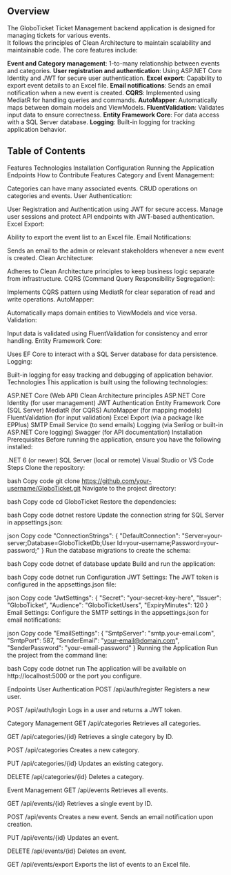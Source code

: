 ## Overview
The GloboTicket Ticket Management backend application is designed for managing tickets for various events.  
It follows the principles of Clean Architecture to maintain scalability and maintainable code. The core features include:  

**Event and Category management**: 1-to-many relationship between events and categories.
**User registration and authentication**: Using ASP.NET Core Identity and JWT for secure user authentication.
**Excel export**: Capability to export event details to an Excel file.
**Email notifications**: Sends an email notification when a new event is created.
**CQRS**: Implemented using MediatR for handling queries and commands.
**AutoMapper**: Automatically maps between domain models and ViewModels.
**FluentValidation**: Validates input data to ensure correctness.
**Entity Framework Core**: For data access with a SQL Server database.
**Logging**: Built-in logging for tracking application behavior.

## Table of Contents
Features
Technologies
Installation
Configuration
Running the Application
Endpoints
How to Contribute
Features
Category and Event Management:

Categories can have many associated events.
CRUD operations on categories and events.
User Authentication:

User Registration and Authentication using JWT for secure access.
Manage user sessions and protect API endpoints with JWT-based authentication.
Excel Export:

Ability to export the event list to an Excel file.
Email Notifications:

Sends an email to the admin or relevant stakeholders whenever a new event is created.
Clean Architecture:

Adheres to Clean Architecture principles to keep business logic separate from infrastructure.
CQRS (Command Query Responsibility Segregation):

Implements CQRS pattern using MediatR for clear separation of read and write operations.
AutoMapper:

Automatically maps domain entities to ViewModels and vice versa.
Validation:

Input data is validated using FluentValidation for consistency and error handling.
Entity Framework Core:

Uses EF Core to interact with a SQL Server database for data persistence.
Logging:

Built-in logging for easy tracking and debugging of application behavior.
Technologies
This application is built using the following technologies:

ASP.NET Core (Web API)
Clean Architecture principles
ASP.NET Core Identity (for user management)
JWT Authentication
Entity Framework Core (SQL Server)
MediatR (for CQRS)
AutoMapper (for mapping models)
FluentValidation (for input validation)
Excel Export (via a package like EPPlus)
SMTP Email Service (to send emails)
Logging (via Serilog or built-in ASP.NET Core logging)
Swagger (for API documentation)
Installation
Prerequisites
Before running the application, ensure you have the following installed:

.NET 6 (or newer)
SQL Server (local or remote)
Visual Studio or VS Code
Steps
Clone the repository:

bash
Copy code
git clone https://github.com/your-username/GloboTicket.git
Navigate to the project directory:

bash
Copy code
cd GloboTicket
Restore the dependencies:

bash
Copy code
dotnet restore
Update the connection string for SQL Server in appsettings.json:

json
Copy code
"ConnectionStrings": {
  "DefaultConnection": "Server=your-server;Database=GloboTicketDb;User Id=your-username;Password=your-password;"
}
Run the database migrations to create the schema:

bash
Copy code
dotnet ef database update
Build and run the application:

bash
Copy code
dotnet run
Configuration
JWT Settings: The JWT token is configured in the appsettings.json file:

json
Copy code
"JwtSettings": {
  "Secret": "your-secret-key-here",
  "Issuer": "GloboTicket",
  "Audience": "GloboTicketUsers",
  "ExpiryMinutes": 120
}
Email Settings: Configure the SMTP settings in the appsettings.json for email notifications:

json
Copy code
"EmailSettings": {
  "SmtpServer": "smtp.your-email.com",
  "SmtpPort": 587,
  "SenderEmail": "your-email@domain.com",
  "SenderPassword": "your-email-password"
}
Running the Application
Run the project from the command line:

bash
Copy code
dotnet run
The application will be available on http://localhost:5000 or the port you configure.

Endpoints
User Authentication
POST /api/auth/register
Registers a new user.

POST /api/auth/login
Logs in a user and returns a JWT token.

Category Management
GET /api/categories
Retrieves all categories.

GET /api/categories/{id}
Retrieves a single category by ID.

POST /api/categories
Creates a new category.

PUT /api/categories/{id}
Updates an existing category.

DELETE /api/categories/{id}
Deletes a category.

Event Management
GET /api/events
Retrieves all events.

GET /api/events/{id}
Retrieves a single event by ID.

POST /api/events
Creates a new event. Sends an email notification upon creation.

PUT /api/events/{id}
Updates an event.

DELETE /api/events/{id}
Deletes an event.

GET /api/events/export
Exports the list of events to an Excel file.
